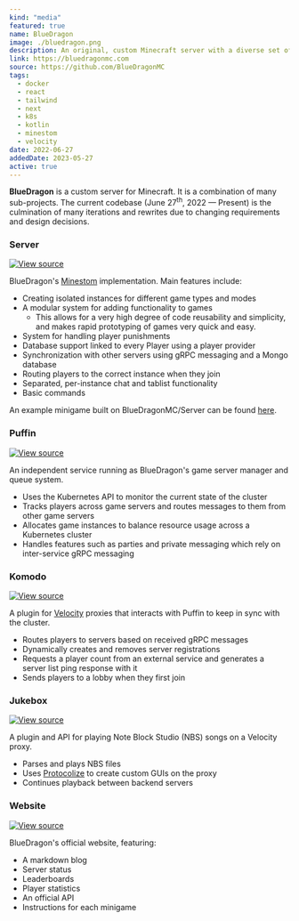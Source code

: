 ```yaml
---
kind: "media"
featured: true
name: BlueDragon
image: ./bluedragon.png
description: An original, custom Minecraft server with a diverse set of fun minigames.
link: https://bluedragonmc.com
source: https://github.com/BlueDragonMC
tags:
  - docker
  - react
  - tailwind
  - next
  - k8s
  - kotlin
  - minestom
  - velocity
date: 2022-06-27
addedDate: 2023-05-27
active: true
---
```


**BlueDragon** is a custom server for Minecraft. It is a combination of many sub-projects.
The current codebase (June 27<sup>th</sup>, 2022 &mdash; Present) is the culmination of many iterations and rewrites due to changing requirements and design decisions.

### Server

[![View source](https://img.shields.io/badge/view%20source-GitHub-blue)](https://github.com/BlueDragonMC/Server)

BlueDragon's [Minestom](https://minestom.net) implementation. Main features include:

- Creating isolated instances for different game types and modes
- A modular system for adding functionality to games
  - This allows for a very high degree of code reusability and simplicity, and makes rapid prototyping of games very quick and easy.
- System for handling player punishments
- Database support linked to every Player using a player provider
- Synchronization with other servers using gRPC messaging and a Mongo database
- Routing players to the correct instance when they join
- Separated, per-instance chat and tablist functionality
- Basic commands

An example minigame built on BlueDragonMC/Server can be found [here](https://github.com/BlueDragonMC/ExampleGame).

### Puffin

[![View source](https://img.shields.io/badge/view%20source-GitHub-blue)](https://github.com/BlueDragonMC/Puffin)

An independent service running as BlueDragon's game server manager and queue system.

- Uses the Kubernetes API to monitor the current state of the cluster
- Tracks players across game servers and routes messages to them from other game servers
- Allocates game instances to balance resource usage across a Kubernetes cluster
- Handles features such as parties and private messaging which rely on inter-service gRPC messaging

### Komodo

[![View source](https://img.shields.io/badge/view%20source-GitHub-blue)](https://github.com/BlueDragonMC/Komodo)

A plugin for [Velocity](https://papermc.io/software/velocity) proxies that interacts with Puffin to keep in sync with the cluster.

- Routes players to servers based on received gRPC messages
- Dynamically creates and removes server registrations
- Requests a player count from an external service and generates a server list ping response with it
- Sends players to a lobby when they first join

### Jukebox

[![View source](https://img.shields.io/badge/view%20source-GitHub-blue)](https://github.com/BlueDragonMC/Jukebox)

A plugin and API for playing Note Block Studio (NBS) songs on a Velocity proxy.

- Parses and plays NBS files
- Uses [Protocolize](https://github.com/Exceptionflug/protocolize) to create custom GUIs on the proxy
- Continues playback between backend servers

### Website

[![View source](https://img.shields.io/badge/view%20source-GitHub-blue)](https://github.com/BlueDragonMC/Website)

BlueDragon's official website, featuring:

- A markdown blog
- Server status
- Leaderboards
- Player statistics
- An official API
- Instructions for each minigame

